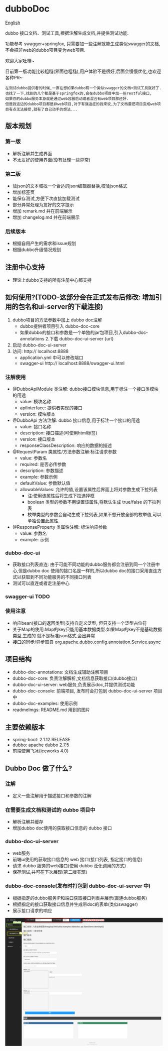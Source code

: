 # dubboDoc

[English](./README.md)

dubbo 接口文档、测试工具,根据注解生成文档,并提供测试功能.

功能参考 swagger+springfox, 只需要加一些注解就能生成类似swagger的文档, 不会把非web的dubbo项目变为web项目.

欢迎大家吐槽~

目前第一版功能比较粗糙(界面也粗糙),用户体验不是很好,后面会慢慢优化,也欢迎各种PR~

```
在测试dubbo提供者的时候,一直在想如果dubbo有一个类似swagger的文档+测试工具就好了.
也找了一下,找到的几个都是基于springfox的,会在dubbo项目中加一些restful接口,
如果你的dubbo服务本身就是通过web容器启动或者混合有web项目那还好.
但是我这边的dubbo项目都是非web项目,对于有强迫症的我来说,为了文档要把项目变成web项目有点无法接受,就有了自己动手的想法...
```
## 版本规划
### 第一版
* 解析注解并生成界面
* 不太友好的使用界面(没有处理一些异常)
### 第二版
* 放json的文本域找一个合适的json编辑器替换,校验json格式
* 增加标签页
* 能保存测试,方便下次直接加载测试
* 部分异常处理为友好的文字提示
* 增加 remark.md 并在前端展示
* 增加 changelog.md 并在前端展示
### 后续版本
* 根据自用产生的需求和issue规划
* 根据dubbo升级情况规划
## 注册中心支持
* 理论上dubbo支持的所有注册中心都支持

## 如何使用?(TODO-这部分会在正式发布后修改: 增加引用的包名和ui-server的下载连接)
1. dubbo项目的方法参数中加上 dubbo doc注解
   * dubbo提供者项目引入 dubbo-doc-core
   * 如果dubbo的接口和参数是一个单独的jar包项目,引入dubbo-doc-annotations
2.下载 dubbo-doc-ui-server {url}
3. 启动 dubbo-doc-ui-server
4. 访问: http:// localhost:8888
   * application.yml 中可以修改端口
   * swagger-ui http:// localhost:8888/swagger-ui.html
### 注解使用
* @DubboApiModule 类注解: dubbo接口模块信息,用于标注一个接口类模块的用途
    * value: 模块名称
    * apiInterface: 提供者实现的接口
    * version: 模块版本
* @DubboApi 方法注解: dubbo 接口信息,用于标注一个接口的用途
    * value: 接口名称
    * description: 接口描述(可使用html标签)
    * version: 接口版本
    * responseClassDescription: 响应的数据的描述
* @RequestParam 类属性/方法参数注解:标注请求参数
    * value: 参数名
    * required: 是否必传参数
    * description: 参数描述
    * example: 参数示例
    * defaultValue: 参数默认值
    * allowableValues: 允许的值,设置该属性后界面上将对参数生成下拉列表
        * 注:使用该属性后将生成下拉选择框
        * boolean 类型的参数不用设置该属性,将默认生成 true/false 的下拉列表
        * 枚举类型的参数会自动生成下拉列表,如果不想开放全部的枚举值,可以单独设置此属性.
* @ResponseProperty 类属性注解: 标注响应参数
    * value: 参数名
    * example: 示例
### dubbo-doc-ui
* 获取接口列表直连: 由于可能不同功能的dubbo服务都会注册到同一个注册中心,但是dubbo doc
使用的接口名是一样的,所以dubbo doc的接口采用直连方式以获取到不同功能服务的不同接口列表
* 测试可以直连或者走注册中心
### swagger-ui TODO

### 使用注意
* 响应bean(接口的返回类型)支持自定义泛型, 但只支持一个泛型占位符
* 关于Map的使用:Map的key只能用基本数据类型.如果Map的key不是基础数据类型,生成的
就不是标准json格式,会出异常
* 接口的同步/异步取自 org.apache.dubbo.config.annotation.Service.async

## 项目结构
* dubbo-doc-annotations: 文档生成辅助注解项目
* dubbo-doc-core: 负责注解解析,文档信息获取接口(dubbo接口)
* dubbo-doc-ui-server: web服务,负责展示doc,并提供测试功能
* dubbo-doc-console: 前端项目, 发布时会打包到 dubbo-doc-ui-server 项目中
* dubbo-doc-examples: 使用示例
* readmeImgs: README.md 用到的图片

## 主要依赖版本
* spring-boot: 2.1.12.RELEASE
* dubbo: apache dubbo 2.7.5
* 前端使用飞冰(iceworks 4.0)

## Dubbo Doc 做了什么?
### 注解
* 定义一些注解用于描述接口和参数的注解
### 在需要生成文档和测试的 dubbo 项目中
* 解析注解并缓存
* 增加dubbo doc使用的获取接口信息的 dubbo 接口
###  dubbo-doc-ui-server
* web服务
* 前端ui使用的获取接口信息的 web 接口(接口列表, 指定接口的信息)
* 请求 dubbo 服务的web接口(使用 dubbo 泛化调用的方式)
* 保存测试,并可在下次展现(第二版实现)
### dubbo-doc-console(发布时打包到 dubbo-doc-ui-server 中)
* 根据指定的dubbo服务IP和端口获取接口列表并展示(直连dubbo服务)
* 根据指定的接口获取接口信息并生成带doc的表单(类似swagger)
* 展示接口请求的响应

![界面](https://github.com/KeRan213539/dubboDoc/blob/develop/readmeImgs/DubboDoc.png)